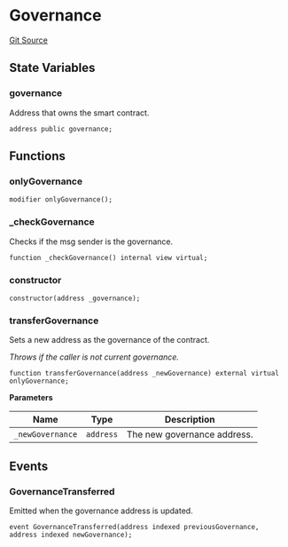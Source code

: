 # Governance

[Git Source](https://github.com/yearn/tokenized-strategy-periphery/blob/master/src/utils/Governance.sol)

## State Variables

### governance

Address that owns the smart contract.

```solidity
address public governance;
```

## Functions

### onlyGovernance

```solidity
modifier onlyGovernance();
```

### _checkGovernance

Checks if the msg sender is the governance.

```solidity
function _checkGovernance() internal view virtual;
```

### constructor

```solidity
constructor(address _governance);
```

### transferGovernance

Sets a new address as the governance of the contract.

*Throws if the caller is not current governance.*

```solidity
function transferGovernance(address _newGovernance) external virtual onlyGovernance;
```

**Parameters**

|Name|Type|Description|
|----|----|-----------|
|`_newGovernance`|`address`|The new governance address.|

## Events

### GovernanceTransferred

Emitted when the governance address is updated.

```solidity
event GovernanceTransferred(address indexed previousGovernance, address indexed newGovernance);
```
